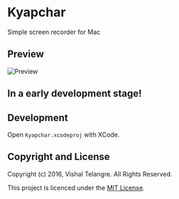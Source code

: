 # Kyapchar

Simple screen recorder for Mac

## Preview

![Preview](https://monosnap.com/file/EwyiaXZGint6g8X4zsadjWxVCUhD9J.png)

## In a early development stage!

## Development

Open `Kyapchar.xcodeproj` with XCode.

## Copyright and License

Copyright (c) 2016, Vishal Telangre. All Rights Reserved.

This project is licenced under the [MIT License](LICENSE).


